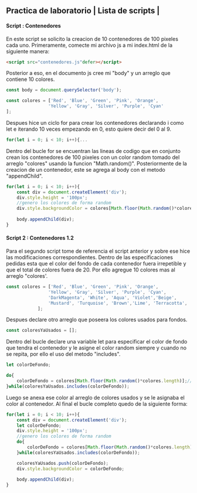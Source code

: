 ## Practica de laboratorio | Lista de scripts |
#### Script : Contenedores
En este script se solicito la creacion de 10 contenedores de 100 pixeles cada uno.
Primeramente, comecte mi archivo js a mi index.html de la siguiente manera:
```html
<script src="contenedores.js"defer></script>
```
Posterior a eso, en el documento js cree mi "body" y un arreglo que contiene 10 colores.
```js
const body = document.querySelector('body');

const colores = ['Red', 'Blue', 'Green', 'Pink', 'Orange', 
                'Yellow', 'Gray', 'Silver', 'Purple', 'Cyan'
];
```
Despues hice un ciclo for para crear los contenedores declarando i como let e iterando 10 veces empezando en 0, esto quiere decir del 0 al 9.
```js
for(let i = 0; i < 10; i++){...
```
Dentro del bucle for se encuentran las lineas de codigo que en conjunto crean los contenedores de 100 pixeles con un color random tomado del arreglo "colores" usando la funcion "Math.random()". Posteriormente de la creacion de un contenedor, este se agrega al body con el metodo "appendChild".
```js
for(let i = 0; i < 10; i++){
    const div = document.createElement('div');
    div.style.height = '100px';
    //genero los colores de forma random
    div.style.backgroundColor = colores[Math.floor(Math.random()*colores.length)];//se asigna un color ramdom
    
    body.appendChild(div);
}
```

#### Script 2 : Contenedores 1.2
Para el segundo script tome de referencia el script anterior y sobre ese hice las modificaciones correspondientes.
Dentro de las especificaciones pedidas esta que el color del fondo de cada contenedor fuera irrepetible y que el total de colores fuera de 20.
Por ello agregue 10 colores mas al arreglo "colores'.
```js
const colores = ['Red', 'Blue', 'Green', 'Pink', 'Orange', 
                'Yellow', 'Gray', 'Silver', 'Purple', 'Cyan', 
                'DarkMagenta', 'White', 'Aqua', 'Violet','Beige', 
                'Mustard', 'Turquoise', 'Brown','Lime', 'Terracotta',
            ];
```
Despues declare otro arreglo que poseera los colores usados para fondos.
```js
const coloresYaUsados = [];
```
Dentro del bucle declare una variable let para especificar el color de fondo que tendra el contenedor y le asigne el color random siempre y cuando no se repita, por ello el uso del metodo "includes".
```js
let colorDeFondo;

do{
    colorDeFondo = colores[Math.floor(Math.random()*colores.length)];//se asigna un color ramdom
}while(coloresYaUsados.includes(colorDeFondo));
```
Luego se anexa ese color al arreglo de colores usados y se le asignaba el color al contenedor.
Al final el bucle completo quedo de la siguiente forma:
```js
for(let i = 0; i < 10; i++){
    const div = document.createElement('div');
    let colorDeFondo;
    div.style.height = '100px';
    //genero los colores de forma random
    do{
        colorDeFondo = colores[Math.floor(Math.random()*colores.length)];//se asigna un color ramdom
    }while(coloresYaUsados.includes(colorDeFondo));

    coloresYaUsados.push(colorDeFondo);
    div.style.backgroundColor = colorDeFondo;
    
    body.appendChild(div);
}
```
